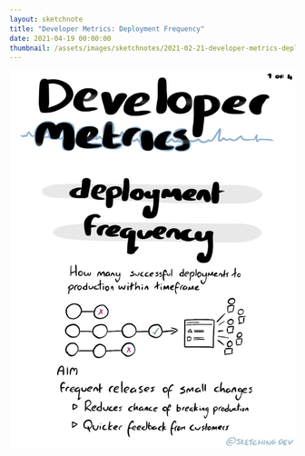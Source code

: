 ```yaml
---
layout: sketchnote
title: "Developer Metrics: Deployment Frequency"
date: 2021-04-19 00:00:00
thumbnail: /assets/images/sketchnotes/2021-02-21-developer-metrics-deployment-frequency/developer-metrics-deployment-frequency-thumbnail.jpeg
---
```


![{{page.title}}](/assets/images/sketchnotes/2021-02-21-developer-metrics-deployment-frequency/developer-metrics-deployment-frequency.jpeg)